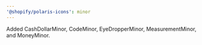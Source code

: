 ```yaml
---
'@shopify/polaris-icons': minor
---
```


Added CashDollarMinor, CodeMinor, EyeDropperMinor, MeasurementMinor, and MoneyMinor.
